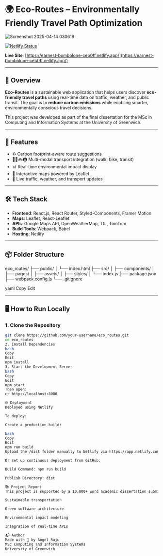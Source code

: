 # 🌍 Eco-Routes – Environmentally Friendly Travel Path Optimization
![Screenshot 2025-04-14 030619](https://github.com/user-attachments/assets/6439c925-773a-4aca-9e95-23f6d6701fac)

[![Netlify Status](https://api.netlify.com/api/v1/badges/2e4a0f47-f3ea-4a42-a7d5-4ad1267b81b5/deploy-status)](https://app.netlify.com/sites/earnest-bombolone-ceb0ff/deploys)

**Live Site**: [https://earnest-bombolone-ceb0ff.netlify.app/](https://earnest-bombolone-ceb0ff.netlify.app/)

---

## 📌 Overview

**Eco-Routes** is a sustainable web application that helps users discover **eco-friendly travel paths** using real-time data on traffic, weather, and public transit. The goal is to **reduce carbon emissions** while enabling smarter, environmentally conscious travel decisions.

This project was developed as part of the final dissertation for the MSc in Computing and Information Systems at the University of Greenwich.

---

## 🚀 Features

- ♻️ Carbon footprint-aware route suggestions  
- 🚶‍♀️🚲🚇 Multi-modal transport integration (walk, bike, transit)  
- 📊 Real-time environmental impact display  
- 📍 Interactive maps powered by Leaflet  
- 🔄 Live traffic, weather, and transport updates  

---

## 🛠️ Tech Stack

- **Frontend**: React.js, React Router, Styled-Components, Framer Motion  
- **Maps**: Leaflet, React-Leaflet  
- **APIs**: Google Maps API, OpenWeatherMap, TfL, TomTom  
- **Build Tools**: Webpack, Babel  
- **Hosting**: Netlify  

---

## 📦 Folder Structure

eco_routes/ ├── public/ │ └── index.html ├── src/ │ ├── components/ │ ├── pages/ │ ├── assets/ │ ├── styles/ │ └── index.js ├── package.json ├── webpack.config.js └── .gitignore

yaml
Copy
Edit

---

## 🖥️ How to Run Locally

### 1. Clone the Repository
```bash
git clone https://github.com/your-username/eco_routes.git
cd eco_routes
2. Install Dependencies
bash
Copy
Edit
npm install
3. Start the Development Server
bash
Copy
Edit
npm start
Then open:
👉 http://localhost:8080

🌐 Deployment
Deployed using Netlify

To deploy:

Create a production build:

bash
Copy
Edit
npm run build
Upload the /dist folder manually to Netlify via https://app.netlify.com/drop

Or set up continuous deployment from GitHub:

Build Command: npm run build

Publish Directory: dist

📚 Project Report
This project is supported by a 10,000+ word academic dissertation submitted to the University of Greenwich, addressing:

Sustainable transportation

Green software architecture

Environmental impact modeling

Integration of real-time APIs

📬 Author
Made with 💚 by Angel Raju
MSc Computing and Information Systems
University of Greenwich
